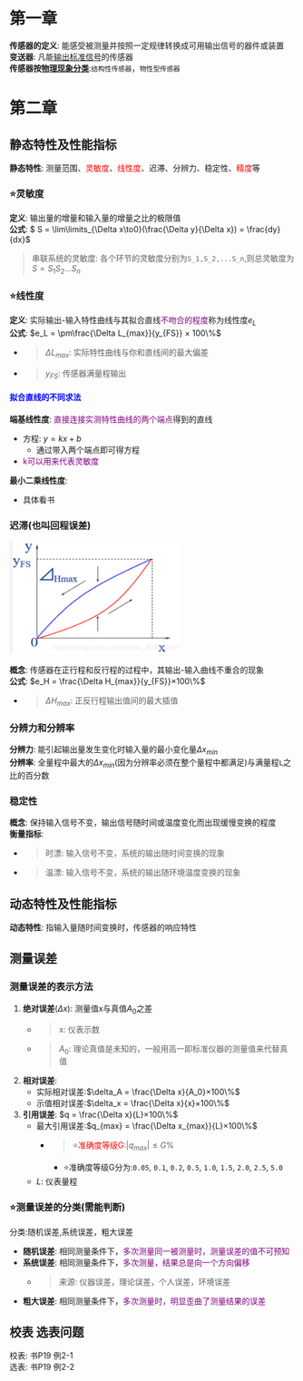 # 第一章
**传感器的定义**: 能感受被测量并按照一定规律转换成可用输出信号的器件或装置  
**变送器**: 凡能<u>输出标准信号</u>的传感器  
**传感器按<u>物理现象分类</u>**:`结构性传感器`，`物性型传感器`  


# 第二章
## 静态特性及性能指标
**静态特性**: 测量范围、<font color=red>灵敏度</font>、<font color=red>线性度</font>、迟滞、分辨力、稳定性、<font color=red>精度</font>等  
### :star:灵敏度
**定义**: 输出量的增量和输入量的增量之比的极限值  
**公式**: $ S = \lim\limits_{\Delta x\to0}(\frac{\Delta y}{\Delta x}) = \frac{dy}{dx}$

> 串联系统的灵敏度: 各个环节的灵敏度分别为`S_1,S_2,...S_n`,则总灵敏度为$S = S_1S_2...S_n$  

### :star:线性度
**定义**: 实际输出-输入特性曲线与其拟合直线<font color=purple>不吻合的程度</font>称为线性度$e_L$  
**公式**: $e_L = \pm\frac{\Delta L_{max}}{y_{FS}} × 100\%$  
   - > $\Delta L_{max}$: 实际特性曲线与你和直线间的最大偏差  
   - > $y_{FS}$: 传感器满量程输出  

#### <font color=blue>拟合直线的不同求法</font> 
**端基线性度**: <font color=purple>直接连接实测特性曲线的两个端点</font>得到的直线  
   - 方程: $y = kx + b$  
      - 通过带入两个端点即可得方程  
   - <font color=purple>k可以用来代表灵敏度</font>  

**最小二乘线性度**:  
   - 具体看书

### 迟滞(也叫回程误差)
<img src="img/迟滞静态特性.png" height="200" width="300" >

**概念**: 传感器在正行程和反行程的过程中，其输出-输入曲线不重合的现象  
**公式**: $e_H = \frac{\Delta H_{max}}{y_{FS}}×100\%$
   - > $\Delta H_{max}$: 正反行程输出值间的最大插值


### 分辨力和分辨率
**分辨力**: 能引起输出量发生变化时输入量的最小变化量$\Delta x_{min}$  
**分辨率**: 全量程中最大的$\Delta x_{min}$(因为分辨率必须在整个量程中都满足)与满量程`L`之比的百分数  

### 稳定性
**概念**: 保持输入信号不变，输出信号随时间或温度变化而出现缓慢变换的程度  
**衡量指标**: 
   - > 时漂: 输入信号不变，系统的输出随时间变换的现象  
   - > 温漂: 输入信号不变，系统的输出随环境温度变换的现象  

## 动态特性及性能指标
**动态特性**: 指输入量随时间变换时，传感器的响应特性  

## 测量误差
### 测量误差的表示方法
1. **绝对误差**($\Delta x$): 测量值x与真值$A_0$之差
   - > x: 仪表示数  
   - > $A_0$: 理论真值是未知的，一般用高一即标准仪器的测量值来代替真值   
2. **相对误差**:
   - 实际相对误差:$\delta_A = \frac{\Delta x}{A_0}×100\%$  
   - 示值相对误差:$\delta_x = \frac{\Delta x}{x}×100\%$
3. **引用误差**: $q = \frac{\Delta x}{L}×100\%$  
   - 最大引用误差:$q_{max} = \frac{\Delta x_{max}}{L}×100\%$
      - > :star:<font color=red>准确度等级G</font>:$|q_{max}| \leq G\%$  
         - :star:准确度等级G分为:`0.05`, `0.1`, `0.2`, `0.5`, `1.0`, `1.5`, `2.0`, `2.5`, `5.0`  
   - $L$: 仪表量程  

### :star:测量误差的分类(需能判断)
分类:随机误差,系统误差，粗大误差  
   - **随机误差**: 相同测量条件下，<font color=purple>多次测量同一被测量时，测量误差的值不可预知</font>  
   - **系统误差**: 相同测量条件下，<font color=purple>多次测量，结果总是向一个方向偏移</font>  
      - > 来源: 仪器误差，理论误差，个人误差，环境误差  
   - **粗大误差**: 相同测量条件下，<font color=purple>多次测量时，明显歪曲了测量结果的误差</font>  

## 校表 选表问题
校表: 书P19 例2-1  
选表: 书P19 例2-2  





